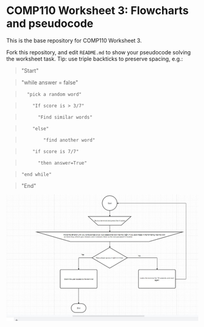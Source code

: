 COMP110 Worksheet 3: Flowcharts and pseudocode
==============================================

This is the base repository for COMP110 Worksheet 3.

Fork this repository, and edit `README.md` to show your pseudocode solving the
worksheet task. Tip: use triple backticks to preserve spacing, e.g.:

> "Start"

>   "while answer = false"

>       "pick a random word"

>         "If score is > 3/7"

>           "Find similar words"

>         "else"

>             "find another word"

>         "if score is 7/7"

>           "then answer=True"

>     "end while"

>    "End"

![alt text]( flowchart.JPG
"flowchart")

~~~~~~~~~~~~~~~~~~~~~~~~~~~~~~~~~~~~~~~~~~~~~~~~~~~~~~~~~~~~~~~~~~~~~~~~~~~~~~~~

~~~~~~~~~~~~~~~~~~~~~~~~~~~~~~~~~~~~~~~~~~~~~~~~~~~~~~~~~~~~~~~~~~~~~~~~~~~~~~~~
